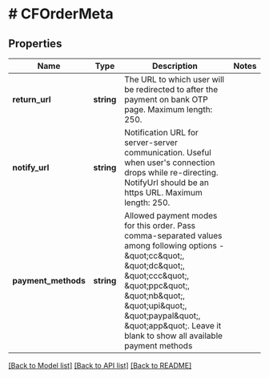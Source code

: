 # # CFOrderMeta

## Properties

Name | Type | Description | Notes
------------ | ------------- | ------------- | -------------
**return_url** | **string** | The URL to which user will be redirected to after the payment on bank OTP page. Maximum length: 250. |
**notify_url** | **string** | Notification URL for server-server communication. Useful when user&#39;s connection drops while re-directing. NotifyUrl should be an https URL. Maximum length: 250. |
**payment_methods** | **string** | Allowed payment modes for this order. Pass comma-separated values among following options - \&quot;cc\&quot;, \&quot;dc\&quot;, \&quot;ccc\&quot;, \&quot;ppc\&quot;, \&quot;nb\&quot;, \&quot;upi\&quot;, \&quot;paypal\&quot;, \&quot;app\&quot;. Leave it blank to show all available payment methods |

[[Back to Model list]](../../README.md#models) [[Back to API list]](../../README.md#endpoints) [[Back to README]](../../README.md)
